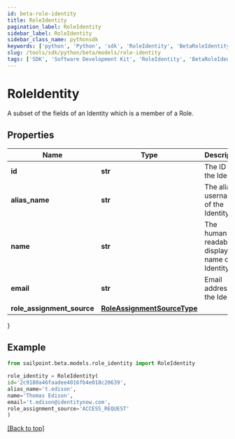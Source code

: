 ```yaml
---
id: beta-role-identity
title: RoleIdentity
pagination_label: RoleIdentity
sidebar_label: RoleIdentity
sidebar_class_name: pythonsdk
keywords: ['python', 'Python', 'sdk', 'RoleIdentity', 'BetaRoleIdentity']
slug: /tools/sdk/python/beta/models/role-identity
tags: ['SDK', 'Software Development Kit', 'RoleIdentity', 'BetaRoleIdentity']
---
```


# RoleIdentity

A subset of the fields of an Identity which is a member of a Role.

## Properties

| Name | Type | Description | Notes |
| --- | --- | --- | --- |
| **id** | **str** | The ID of the Identity | [optional] |
| **alias_name** | **str** | The alias / username of the Identity | [optional] |
| **name** | **str** | The human-readable display name of the Identity | [optional] |
| **email** | **str** | Email address of the Identity | [optional] |
| **role_assignment_source** | [**RoleAssignmentSourceType**](role-assignment-source-type) |  | [optional] |

}

## Example

```python
from sailpoint.beta.models.role_identity import RoleIdentity

role_identity = RoleIdentity(
id='2c9180a46faadee4016fb4e018c20639',
alias_name='t.edison',
name='Thomas Edison',
email='t.edison@identitynow.com',
role_assignment_source='ACCESS_REQUEST'
)

```

[[Back to top]](#)
